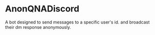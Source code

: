 # AnonQNADiscord
A bot designed to send messages to a specific user's id. and broadcast their dm response anonymously.
